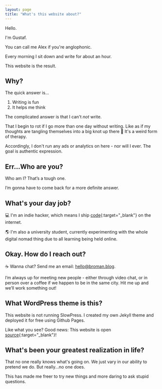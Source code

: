 ```yaml
---
layout: page
title: "What's this website about?"
---
```


Hello.

I'm Gustaf.

You can call me Alex if you're anglophonic.

Every morning I sit down and write for about an hour.

This website is the result.

## Why?

The quick answer is...

1. Writing is fun
2. It helps me think

The complicated answer is that I can't _not_ write.

That I begin to rot if I go more than one day without writing. Like as if my thoughts are tangling themselves into a big knot up there 🧠 It's a weird form of therapy.

Accordingly, I don't run any ads or analytics on here - nor will I ever. The goal is authentic expression.

## Err...Who are you?

Who am I? That’s a tough one.

I’m gonna have to come back for a more definite answer.

## What's your day job?

💻 I'm an indie hacker, which means I ship [code](https://github.com/broman-builds){:target="_blank"} on the internet.

🌎 I'm also a university student, currently experimenting with the whole digital nomad thing due to all learning being held online.

## Okay. How do I reach out?

☕️ Wanna chat? Send me an email: hello@broman.blog.

I’m always up for meeting new people - either through video chat, or in person over a coffee if we happen to be in the same city. Hit me up and we’ll work something out!

## What WordPress theme is this?

This website is not running SlowPress. I created my own Jekyll theme and deployed it for free using Github Pages.

Like what you see? Good news: This website is open [source](https://github.com/broman-builds/broman.blog){:target="_blank"}!

## What's been your greatest realization in life?

That no one really knows what's going on. We just vary in our ability to pretend we do. But really...no one does.

This has made me freer to try new things and more daring to ask stupid questions.
